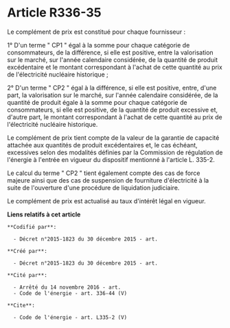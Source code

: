 # Article R336-35

Le complément de prix est constitué pour chaque fournisseur : 

1° D'un terme " CP1 " égal à la somme pour chaque catégorie de consommateurs, de la différence, si elle est positive, entre
la valorisation sur le marché, sur l'année calendaire considérée, de la quantité de produit excédentaire et le montant
correspondant à l'achat de cette quantité au prix de l'électricité nucléaire historique ; 

2° D'un terme " CP2 " égal à la différence, si elle est positive, entre, d'une part, la valorisation sur le marché, sur
l'année calendaire considérée, de la quantité de produit égale à la somme pour chaque catégorie de consommateurs, si elle est
positive, de la quantité de produit excessive et, d'autre part, le montant correspondant à l'achat de cette quantité au prix
de l'électricité nucléaire historique. 

Le complément de prix tient compte de la valeur de la garantie de capacité attachée aux quantités de produit excédentaires
et, le cas échéant, excessives selon des modalités définies par la Commission de régulation de l'énergie à l'entrée en
vigueur du dispositif mentionné à l'article L. 335-2. 

Le calcul du terme " CP2 " tient également compte des cas de force majeure ainsi que des cas de suspension de fourniture
d'électricité à la suite de l'ouverture d'une procédure de liquidation judiciaire. 

Le complément de prix est actualisé au taux d'intérêt légal en vigueur.

**Liens relatifs à cet article**

	**Codifié par**:

	  - Décret n°2015-1823 du 30 décembre 2015 - art.

	**Créé par**:

	  - Décret n°2015-1823 du 30 décembre 2015 - art.

	**Cité par**:

	  - Arrêté du 14 novembre 2016 - art.
	  - Code de l'énergie - art. 336-44 (V)

	**Cite**:

	  - Code de l'énergie - art. L335-2 (V)
